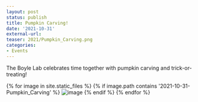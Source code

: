```yaml
---
layout: post
status: publish
title: Pumpkin Carving!
date: '2021-10-31'
external-url:
teaser: 2021/Pumpkin_Carving.png
categories:
- Events
---
```


The Boyle Lab celebrates time together with pumpkin carving and trick-or-treating! 

<div>
{% for image in site.static_files %}
    {% if image.path contains '2021-10-31-Pumpkin_Carving' %}
        <img src="{{ site.baseurl }}{{ image.path }}" alt="image" />
    {% endif %}
{% endfor %}
</div>
